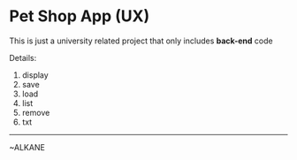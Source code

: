 # Pet Shop App (UX)
This is just a university related project that only includes **back-end** code

Details: 
1. display
2. save
3. load
4. list
5. remove
6. txt

---

~ALKANE
